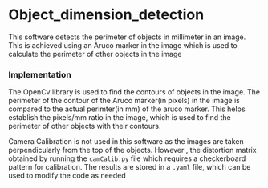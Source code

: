 # Object_dimension_detection

This software detects the perimeter of objects in millimeter in an image. This is achieved using an Aruco marker in the image which is used to calculate the perimeter of other objects in the image

### Implementation
The OpenCv library is used to find the contours of objects in the image. The perimeter of the contour of the Aruco marker(in pixels) in the image is compared to the actual perimter(in mm) of the aruco marker. This helps establish the pixels/mm ratio in the image, which is used to find the perimeter of other objects with their contours.

Camera Calibration is not used in this software as the images are taken perpendicularly from the top of the objects. However , the distortion matrix obtained by running the `camCalib.py` file which requires a checkerboard pattern for calibration. The results are stored in a `.yaml` file, which can be used to modify the code as needed
